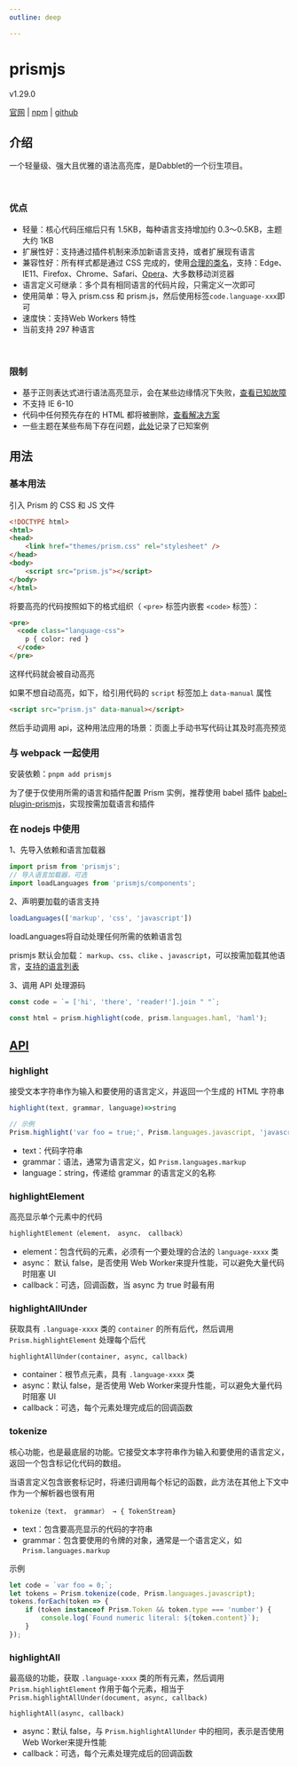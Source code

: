 ```yaml
---
outline: deep

---
```


<h1>prismjs</h1><p>v1.29.0</p>

[官网](https://prismjs.com/) | [npm](https://www.npmjs.com/package/prismjs) | [github](https://github.com/PrismJS/prism) 



## 介绍

一个轻量级、强大且优雅的语法高亮库，是Dabblet的一个衍生项目。

<br/>

### 优点

- 轻量：核心代码压缩后只有 1.5KB，每种语言支持增加约 0.3～0.5KB，主题大约 1KB
- 扩展性好：支持通过插件机制来添加新语言支持，或者扩展现有语言
- 兼容性好：所有样式都是通过 CSS 完成的，使用[合理的类名](https://prismjs.com/faq.html#how-do-i-know-which-tokens-i-can-style-for)，支持：Edge、IE11、Firefox、Chrome、Safari、[Opera](https://prismjs.com/faq.html#this-page-doesnt-work-in-opera)、大多数移动浏览器
- 语言定义可继承：多个具有相同语言的代码片段，只需定义一次即可
- 使用简单：导入 prism.css 和 prism.js，然后使用标签`code.language-xxx`即可
- 速度快：支持Web Workers 特性
- 当前支持 297 种语言

<br/>

### 限制

- 基于正则表达式进行语法高亮显示，会在某些边缘情况下失败，[查看已知故障](https://prismjs.com/known-failures.html)
- 不支持 IE 6-10
- 代码中任何预先存在的 HTML 都将被删除，[查看解决方案](https://prismjs.com/faq.html#if-pre-existing-html-is-stripped-off-how-can-i-highlight)
- 一些主题在某些布局下存在问题，[此处](https://prismjs.com/known-failures.html#themes)记录了已知案例



## 用法

### 基本用法

引入 Prism 的 CSS 和 JS 文件

```html
<!DOCTYPE html>
<html>
<head>
    <link href="themes/prism.css" rel="stylesheet" />
</head>
<body>
    <script src="prism.js"></script>
</body>
</html>
```

将要高亮的代码按照如下的格式组织（ `<pre>` 标签内嵌套 `<code>` 标签）：

```html
<pre>
  <code class="language-css">
    p { color: red }
  </code>
</pre>
```

这样代码就会被自动高亮

如果不想自动高亮，如下，给引用代码的 `script` 标签加上 `data-manual` 属性

```html
<script src="prism.js" data-manual></script>
```

然后手动调用 api，这种用法应用的场景：页面上手动书写代码让其及时高亮预览



### 与 webpack 一起使用

安装依赖：`pnpm add prismjs`

为了便于仅使用所需的语言和插件配置 Prism 实例，推荐使用 babel 插件 [babel-plugin-prismjs](https://www.npmjs.com/package/babel-plugin-prismjs)，实现按需加载语言和插件



### 在 nodejs 中使用

1、先导入依赖和语言加载器

``` js
import prism from 'prismjs';
// 导入语言加载器，可选
import loadLanguages from 'prismjs/components';
```

2、声明要加载的语言支持

```js
loadLanguages(['markup', 'css', 'javascript'])
```

loadLanguages将自动处理任何所需的依赖语言包

prismjs 默认会加载： `markup`、`css`、`clike` 、`javascript`，可以按需加载其他语言，[支持的语言列表](https://prismjs.com/#supported-languages)

3、调用 API 处理源码

```js
const code = `= ['hi', 'there', 'reader!'].join " "`;

const html = prism.highlight(code, prism.languages.haml, 'haml');
```



## [API](https://prismjs.com/docs/index.html)

### highlight

接受文本字符串作为输入和要使用的语言定义，并返回一个生成的 HTML 字符串

```js
highlight(text, grammar, language)=>string

// 示例
Prism.highlight('var foo = true;', Prism.languages.javascript, 'javascript');
```

- text：代码字符串
- grammar：语法，通常为语言定义，如 `Prism.languages.markup` 
- language：string，传递给 grammar 的语言定义的名称



### highlightElement

高亮显示单个元素中的代码

```js
highlightElement（element， async， callback）
```

- element：包含代码的元素，必须有一个要处理的合法的 `language-xxxx` 类
- async： 默认 false，是否使用 Web Worker来提升性能，可以避免大量代码时阻塞 UI
- callback：可选，回调函数，当 async 为 true 时最有用



### highlightAllUnder

获取具有 `.language-xxxx` 类的 `container` 的所有后代，然后调用 `Prism.highlightElement` 处理每个后代

```
highlightAllUnder(container, async, callback)
```

- container：根节点元素，具有 `.language-xxxx` 类
- async：默认 false，是否使用 Web Worker来提升性能，可以避免大量代码时阻塞 UI
- callback：可选，每个元素处理完成后的回调函数



### tokenize

核心功能，也是最底层的功能。它接受文本字符串作为输入和要使用的语言定义，返回一个包含标记化代码的数组。

当语言定义包含嵌套标记时，将递归调用每个标记的函数，此方法在其他上下文中作为一个解析器也很有用

```
tokenize（text， grammar） → { TokenStream}
```

- text：包含要高亮显示的代码的字符串
- grammar：包含要使用的令牌的对象，通常是一个语言定义，如 `Prism.languages.markup` 

示例

```js
let code = `var foo = 0;`;
let tokens = Prism.tokenize(code, Prism.languages.javascript);
tokens.forEach(token => {
    if (token instanceof Prism.Token && token.type === 'number') {
        console.log(`Found numeric literal: ${token.content}`);
    }
});
```



### highlightAll

最高级的功能，获取 `.language-xxxx` 类的所有元素，然后调用 `Prism.highlightElement` 作用于每个元素，相当于 `Prism.highlightAllUnder(document, async, callback)`

```
highlightAll(async, callback)
```

- async：默认 false，与 `Prism.highlightAllUnder`  中的相同，表示是否使用 Web Worker来提升性能
- callback：可选，每个元素处理完成后的回调函数
